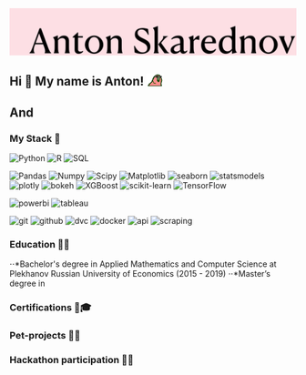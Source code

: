 ![](https://github.com/remarkASS97/remarkASS97/blob/main/ass.png)
## Hi 👋 My name is Anton! <img src="https://github.com/remarkASS97/remarkASS97/blob/main/party_parrot.gif" width="30px"> 
## And 

### My Stack 🔧
![Python](https://img.shields.io/badge/-Python-FFE4E1?style=for-the-badge&logo=python)
![R](https://img.shields.io/badge/-R-2216a6?style=for-the-badge&logo=r&logoColor=white)
![SQL](https://img.shields.io/badge/-SQL-16a69c?style=for-the-badge&logo=mysql&logoColor=white)

![Pandas](https://img.shields.io/badge/-Pandas-96bdd4?style=for-the-badge&logo=pandas)
![Numpy](https://img.shields.io/badge/-Numpy-B0C4DE?style=for-the-badge&logo=Numpy)
![Scipy](https://img.shields.io/badge/-Scipy-7B68EE?style=for-the-badge&logo=Scipy)
![Matplotlib](https://img.shields.io/badge/-Matplotlib-FA8072?style=for-the-badge&logo=Matplotlib)
![seaborn](https://img.shields.io/badge/-seaborn-FF6347?style=for-the-badge&logo=seaborn)
![statsmodels](https://img.shields.io/badge/-statsmodels-FFB6C1?style=for-the-badge&logo=statsmodels)
![plotly](https://img.shields.io/badge/-plotly-FFDEAD?style=for-the-badge&logo=plotly)
![bokeh](https://img.shields.io/badge/-bokeh-BC8F8F?style=for-the-badge&logo=bokeh)
![XGBoost](https://img.shields.io/badge/-XGBoost-A52A2A?style=for-the-badge&logo=xgboost)
![scikit-learn](https://img.shields.io/badge/-scikitlearn-D2691E?style=for-the-badge&logo=scikit-learn)
![TensorFlow](https://img.shields.io/badge/-TensorFlow-8B008B?style=for-the-badge&logo=tensorflow)

![powerbi](https://img.shields.io/badge/-powerbi-98FB98?style=for-the-badge&logo=PowerBi)
![tableau](https://img.shields.io/badge/-tableau-B0E0E6?style=for-the-badge&logo=tableau)

![git](https://img.shields.io/badge/-git-FF4500?style=for-the-badge&logo=git&logoColor=white)
![github](https://img.shields.io/badge/-github-483D8B?style=for-the-badge&logo=github&logoColor=white)
![dvc](https://img.shields.io/badge/-dvc-98FB98?style=for-the-badge&logo=dvc&logoColor=white)
![docker](https://img.shields.io/badge/-docker-6495ED?style=for-the-badge&logo=docker&logoColor=white)
![api](https://img.shields.io/badge/-api-800080?style=for-the-badge&logo=api&logoColor=white)
![scraping](https://img.shields.io/badge/-scraping-BC8F8F?style=for-the-badge&logo=scraping&logoColor=white)
### Education 👨‍🎓
⋅⋅*Bachelor's degree in Applied Mathematics and Computer Science at Plekhanov Russian University of Economics (2015 - 2019)
⋅⋅*Master’s degree in 
### Certifications 💼🎓
### Pet-projects 👨‍🏫
### Hackathon participation 👨‍💻

